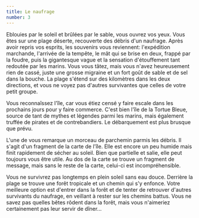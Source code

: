 ```yaml
---
title: Le naufrage
number: 3
---
```


Eblouies par le soleil et brûlées par le sable, vous ouvrez vos yeux. Vous êtes sur une plage déserte, recouverte des débris d'un naufrage. Après avoir repris vos esprits, les souvenirs vous reviennent: l'expédition marchande, l'arrivée de la tempête, le mât qui se brise en deux, frappé par la foudre, puis la gigantesque vague et la sensation d'étouffement tant redoutée par les marins. Vous vous tâtez, mais vous n'avez heureusement rien de cassé, juste une grosse migraine et un fort goût de sable et de sel dans la bouche. La plage s'étend sur des kilomètres dans les deux directions, et vous ne voyez pas d'autres survivantes que celles de votre petit groupe.

Vous reconnaîssez l'île, car vous étiez censé y faire escale dans les prochains jours pour y faire commerce. C'est bien l'île de la Tortue Bleue, source de tant de mythes et légendes parmi les marins, mais également truffée de pirates et de contrebandiers. Le débarquement est plus brusque que prévu.

L'une de vous remarque un morceau de parchemin parmis les débris. Il s'agit d'un fragment de la carte de l'île. Elle est encore un peu humide mais finit rapidement de sécher au soleil. Bien que partielle et salie, elle peut toujours vous être utile. Au dos de la carte se trouve un fragment de message, mais sans le reste de la carte, celui-ci est incompréhensible.

Vous ne survivrez pas longtemps en plein soleil sans eau douce. Derrière la plage se trouve une forêt tropicale et un chemin qui s'y enfonce. Votre meilleure option est d'entrer dans la forêt et de tenter de retrouver d'autres survivants du naufrage, en veillant à rester sur les chemins battus. Vous ne savez pas quelles bêtes rôdent dans la forêt, mais vous n'aimeriez certainement pas leur servir de dîner...
